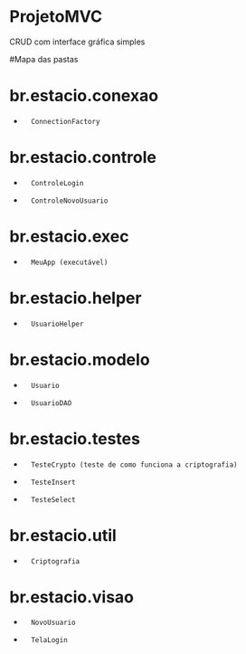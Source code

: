 # ProjetoMVC
CRUD com interface gráfica simples

#Mapa das pastas

# br.estacio.conexao
-		ConnectionFactory

# br.estacio.controle
-		ControleLogin
-		ControleNovoUsuario

# br.estacio.exec
-		MeuApp (executável)

# br.estacio.helper
-		UsuarioHelper

# br.estacio.modelo
-		Usuario
-		UsuarioDAO

# br.estacio.testes
-		TesteCrypto (teste de como funciona a criptografia)
-		TesteInsert
-		TesteSelect

# br.estacio.util
-		Criptografia

# br.estacio.visao
-		NovoUsuario
-		TelaLogin
